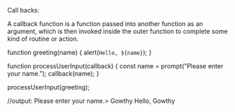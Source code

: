Call backs:

A callback function is a function passed into another function as an argument, which is then invoked inside the outer function to complete some kind of routine or action.

function greeting(name) {
  alert(`Hello, ${name}`);
}

function processUserInput(callback) {
  const name = prompt("Please enter your name.");
  callback(name);
}

processUserInput(greeting);

//output:
Please enter your name.> Gowthy
Hello, Gowthy 
